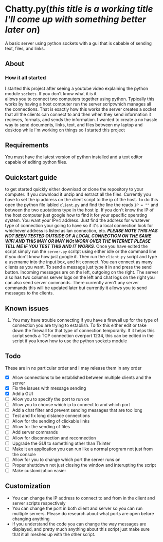 # **Chatty.py**(_this title is a working title I'll come up with something better later on_)
A basic server using python sockets with a gui that is cabable of sending text, files, and links.

## **About** 
  ### **How it all started**
   I started this project after seeing a youtube video explaining the python module `sockets`. If you don't know what it is it     
   allows you to connect two computers together using python. Typically this works by having a host computer run the server 
   scriptwhich manages all the connections. That is exactly how this works the server creates a socket that all the clients can 
   connect to and then when they send information it recieves, formats, and sends the information. I wanted to create a no hassle
   way to send documents, links, text, and files between my laptop and desktop while I'm working on things so I started this 
   project
   
## **Requirements**
You must have the latest version of python installed and a text editor capable of editing python files.
   
## **Quickstart guide**
to get started quickly either download or clone the repository to your computer. If you download it unzip and extract all the 
files. Currently you have to set the ip address on the client script to the ip of the host. To do this open the python file 
labled `client.py` and find the line the reads `IP = ""` and between the two quotations type in the host ip. If you don't know 
the IP of the host computer just google how to find it for your specific operating system. You want your IPv4 address. Just find 
the address for whatever type of connection your going to have so if it's a local connection look for whichever address is listed 
as lan connection, etc. **_PLEASE NOTE THIS HAS NOT BEEN TESTED OUTSIDE OF A LOCAL CONNECTION ON THE SAME WIFI AND THIS MAY OR 
MAY NOt WORK OVER THE INTERNET PLEASE TELL ME IF YOU TEST THIS AND IT WORKS_**. Once you have edited the script simply run the 
`server.py` scritpt using either idle or the command  line if you don't know how just google it. Then run the `client.py` script 
and type a username into the input box, and hit connect. You can connect as many clients as you want. To send a message just type 
it in and press the send button. Incoming messages are on the left, outgoing on the right. The server also has two columns server
logs on the left and chat logs on the right you can also send server commands. There currently aren't any server commands this 
will be updated later but currently it allows you to send messages to the clients.

## **Known issues**
1) You may have trouble connecting if you have a firewall up for the type of connection you are trying to establish. To fix this 
either edit or take down the firewall for that type of connection temporarily. If it helps this script sends a TCP connection 
overport 1234, this can be edited in the script if you know how to use the python sockets module

## **Todo**
These are in no particular order and I may release them in any order 
- [x] Allow connections to be established between multiple clients and the server
- [X] Fix the issues with message sending
- [X] Add a GUI
- [ ] Allow you to specify the port to run on 
- [ ] Allow you to choose which ip to connect to and which port
- [ ] Add a chat filter and prevent sending messages that are too long
- [ ] Test and fix long distance connections
- [ ] Allow for the sending of clickable links
- [ ] Allow for the sending of files
- [ ] Add server commands
- [ ] Allow for disconnection and reconnection
- [ ] Upgrade the GUI to something other than Tkinter
- [ ] Make it an application you can run like a normal program not just from the console
- [ ] Allow for you to change which port the server runs on
- [ ] Proper shuttdown not just closing the window and interupting the script
- [ ] Make customization easier

## **Customization**
* You can change the IP address to connect to and from in the client and server scripts respectively
* You can change the port in both client and server so you can run multiple servers. Please do research about what ports are open 
before changing anything
* If you understand the code you can change the way messages are displayed, and pretty much anything about this script just make 
sure that it all meshes up with the other script.
